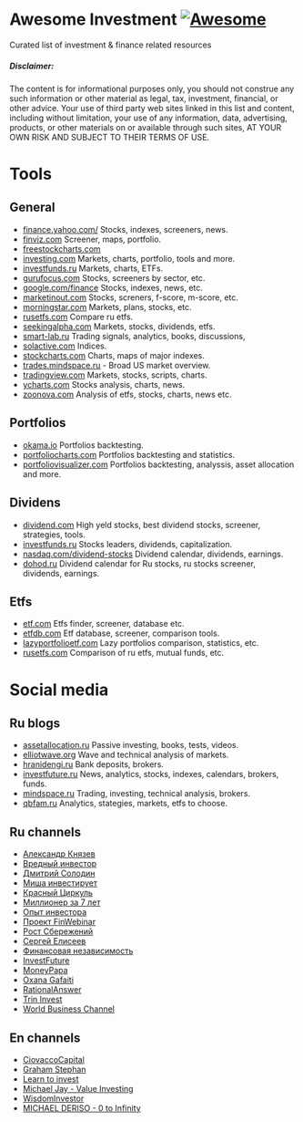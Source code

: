 # Awesome Investment [![Awesome](https://cdn.rawgit.com/sindresorhus/awesome/d7305f38d29fed78fa85652e3a63e154dd8e8829/media/badge.svg)](https://github.com/sindresorhus/awesome)

Curated list of investment &amp; finance related resources

##### Disclaimer: 
The content is for informational purposes only, you should not construe any such information or other material as legal, tax, investment, financial, or other advice.  Your use of third party web sites linked in this list and content, including without limitation, your use of any information, data, advertising, products, or other materials on or available through such sites, AT YOUR OWN RISK AND SUBJECT TO THEIR TERMS OF USE.

# Tools
## General
* [finance.yahoo.com/](https://finance.yahoo.com/) Stocks, indexes, screeners, news.
* [finviz.com](https://finviz.com) Screener, maps, portfolio.
* [freestockcharts.com](https://www.freestockcharts.com/)
* [investing.com](https://in.investing.com/) Markets, charts, portfolio, tools and more.
* [investfunds.ru](https://investfunds.ru/) Markets, charts, ETFs. 
* [gurufocus.com](https://www.gurufocus.com) Stocks, screeners by sector, etc.
* [google.com/finance](https://www.google.com/finance) Stocks, indexes, news, etc.
* [marketinout.com](https://www.marketinout.com/) Stocks, screners, f-score, m-score, etc.
* [morningstar.com](https://www.morningstar.com/) Markets, plans, stocks, etc.
* [rusetfs.com](https://rusetfs.com/) Compare ru etfs.
* [seekingalpha.com](https://seekingalpha.com) Markets, stocks, dividends, etfs.
* [smart-lab.ru](https://smart-lab.ru/) Trading signals, analytics, books, discussions, 
* [solactive.com](https://www.solactive.com/indices/) Indices.
* [stockcharts.com](https://stockcharts.com/) Charts, maps of major indexes.
* [trades.mindspace.ru](https://trades.mindspace.ru/) - Broad US market overview.
* [tradingview.com](https://ru.tradingview.com/) Markets, stocks, scripts, charts.
* [ycharts.com](https://ycharts.com/) Stocks analysis, charts, news.
* [zoonova.com](https://www.zoonova.com/) Analysis of etfs, stocks, charts, news etc.

## Portfolios
* [okama.io](https://okama.io/#/lazy-portfolios) Portfolios backtesting.
* [portfoliocharts.com](https://portfoliocharts.com/) Portfolios backtesting and statistics.
* [portfoliovisualizer.com](https://www.portfoliovisualizer.com/) Portfolios backtesting, analyssis, asset allocation and more.

## Dividens
* [dividend.com](https://www.dividend.com/) High yeld stocks, best dividend stocks, screener, strategies, tools.
* [investfunds.ru](https://investfunds.ru/stocks-leaders/) Stocks leaders, dividends, capitalization.
* [nasdaq.com/dividend-stocks](https://www.nasdaq.com/dividend-stocks/) Dividend calendar, dividends, earnings.
* [dohod.ru](https://www.dohod.ru/ik/analytics/dividend/) Dividend calendar for Ru stocks, ru stocks screener, dividends, earnings.

## Etfs
* [etf.com](https://www.etf.com/) Etfs finder, screener, database etc.
* [etfdb.com](https://etfdb.com/) Etf database, screener, comparison tools.
* [lazyportfolioetf.com](https://www.lazyportfolioetf.com/) Lazy portfolios comparison, statistics, etc.
* [rusetfs.com](https://rusetfs.com/) Comparison of ru etfs, mutual funds, etc.

# Social media
## Ru blogs
* [assetallocation.ru](https://assetallocation.ru/) Passive investing, books, tests, videos.
* [elliotwave.org](https://elliotwave.org/) Wave and technical analysis of markets.
* [hranidengi.ru](https://hranidengi.ru) Bank deposits, brokers.
* [investfuture.ru](https://investfuture.ru/) News, analytics, stocks, indexes, calendars, brokers, funds.
* [mindspace.ru](https://mindspace.ru/) Trading, investing, technical analysis, brokers.
* [qbfam.ru](https://www.qbfam.ru/analytics/reviews/aktsii-rosta-vs-ctoimostnye-aktsii/) Analytics, stategies, markets, etfs to choose.

## Ru channels
* [Александр Князев](https://www.youtube.com/channel/UC-cAmiU9BnwkmbhuNoB3UHQ)
* [Вредный инвестор](https://www.youtube.com/channel/UCbhXz_OPX3B0eTimt24PGVQ)
* [Дмитрий Солодин](https://www.youtube.com/channel/UCDiQvcLWE_afxVzGzdCxxYA)
* [Миша инвестирует](https://www.youtube.com/channel/UCTM-tGx3sNZBYbOyXjAd0sQ)
* [Красный Циркуль](https://www.youtube.com/channel/UCxbe14qPgfkawAHZSi_8RZg)
* [Миллионер за 7 лет](https://www.youtube.com/channel/UCCyoZZKxFzzuX-8DAEOIV5Q)
* [Опыт инвестора](https://www.youtube.com/channel/UC7RMUZkM3FPGFgQXqN8gB9A)
* [Проект FinWebinar](https://www.youtube.com/channel/UCpFFEzNskcqWf1E3D-WkdUg)
* [Рост Сбережений](https://www.youtube.com/channel/UCOFW-XKXttGopIFx2N-jSvg)
* [Сергей Елисеев](https://www.youtube.com/channel/UCSdSBG3MRqhiZv4S1wO39SQ)
* [Финансовая независимость](https://www.youtube.com/channel/UCnyA5zdwYr8B_mVxSOkKuOg)
* [InvestFuture](https://www.youtube.com/channel/UC-WK8QlQJpAROCrO7dRvqcw)
* [MoneyPapa](https://www.youtube.com/channel/UC8aAReoktSVKgTt7jUAM5QA)
* [Oxana Gafaiti](https://www.youtube.com/user/mindspaceru)
* [RationalAnswer](https://www.youtube.com/channel/UCI_10IRftFes3lxlTVEjTzg)
* [Trin Invest](https://www.youtube.com/channel/UC7Uxxthe_yNgcGa7Ted8kMQ)
* [World Business Channel](https://www.youtube.com/channel/UCcqgJ3jF6UG8ea26kF2-5sg)

## En channels
* [CiovaccoCapital](https://www.youtube.com/user/CiovaccoCapital)
* [Graham Stephan](https://www.youtube.com/channel/UCV6KDgJskWaEckne5aPA0aQ)
* [Learn to invest](https://www.youtube.com/channel/UCSglJMvX-zSgv3PEJIE_inw)
* [Michael Jay - Value Investing](https://www.youtube.com/channel/UC7dBqDNlwMfHupqgJvPFZPg)
* [WisdomInvestor](https://www.youtube.com/user/wisdominvestor)
* [MICHAEL DERISO - 0 to Infinity](https://www.youtube.com/channel/UCecHI3qhgbMMnDQQb0_tuPg)


